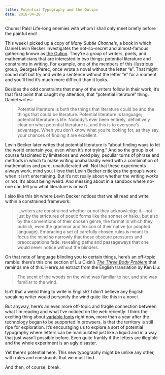 ```yaml
---
title: Potential Typography and the Oulipo
date: 2018-04-28
---
```


Chums! Pals! Life-long enemies with whom I shall only meet briefly before the painful end!

This week I picked up a copy of _Many Subtle Channels_, a book in which Daniel Levin Becker investigates the not-so-secret and almost-famous gathering known as [the Oulipo](https://en.wikipedia.org/wiki/Oulipo). They’re a group of writers, poets, and mathematicians that are interested in two things: potential literature and constraints in writing. For example, one of the members of this illustrious group, Georges Perec, once wrote a novel without the letter “e”. That might sound daft but try and write a sentence without the letter “e” for a moment and you’ll find it’s much more difficult than it looks.

Besides the odd constraints that many of the writers follow in their work, it’s that first point that caught my attention, that “potential literature” thing. Daniel writes:

> Potential literature is both the things that literature could be and the things that could be literature. Potential literature is language; potential literature is life. Nobody’s ever been entirely, definitively clear on what potential literature is, and this is to everyone’s advantage. When you don’t know what you’re looking for, as they say, your chances of finding it are excellent.

Levin Becker later writes that potential literature is “about finding ways to let the world entertain you, even when it’s not trying.” And so the group is of course fascinated by limitations and word play, peculiar turns of phrase and methods in which to make writing unabashadly weird with a combination of mathematics and pure, unadulterated wit. Not that these experiments always work, mind you. I love that Levin Becker criticizes the group’s work when it isn’t entertaining. But it’s not really about whether the writing _works_ or not. It’s about being weird. And messing about in a sandbox where no-one can tell you what literature is or isn’t.

I also like this bit where Levin Becker notices that we all read and write within a constrained framework:

> …writers are constrained whether or not they acknowledge it—not just by the strictures of poetic forms like the sonnet or haiku, but also by the conventions of their chosen genre, the format in which they publish, even the grammar and lexicon of their native (or adopted language). Embracing a set of carefully chosen rules is meant to focus the mind so narrowly that those obscure pressures and preoccupations fade, revealing paths and passageways that one would never notice without the blinders.

On that note of language blinding you to certain things, here’s an off-topic ramble: there’s this one section of Liu Cixin’s [_The Three Body Problem_](https://robinrendle.com/notes/the-three-body-problem/) that reminds me of this. Here’s an extract from the English translation by Ken Liu:

> The scent of the woods on the wind was familiar to her, and she was familiar to the wind.

Isn’t that a weird thing to write in English? I don’t believe any English speaking writer would personify the wind quite like this in a novel.

But anyway, here’s an even more off-topic and fragile connection between what I’m reading and what I’ve noticed on the web recently: I think the exciting thing about [variable fonts](https://css-tricks.com/one-file-many-options-using-variable-fonts-web/) right now, more than a year after the technology began to be supported in browsers, is that the territory is still ripe for exploration. It’s encouraging us to explore a sort of potential typography where letters can be manipulated just like a liquid and in a way that just wasn’t possible before. Even quite frankly if the letters are illegible and the whole experiment is an ugly disaster.

Yet there’s potential here. This new typography might be unlike any other, with rules and constraints that we must find.

And then, of course, break.
